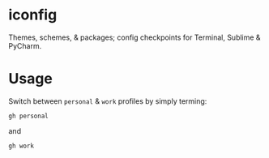 # iconfig
Themes, schemes, &amp; packages; config checkpoints for Terminal, Sublime &amp; PyCharm.

# Usage
Switch between `personal` & `work` profiles by simply terming:
```
gh personal
```
and
```
gh work
```
